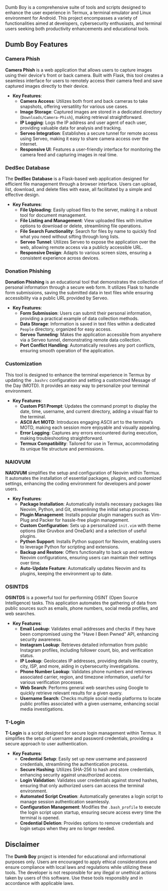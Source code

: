 Dumb Boy is a comprehensive suite of tools and scripts designed to enhance the user experience in Termux, a terminal emulator and Linux environment for Android. This project encompasses a variety of functionalities aimed at developers, cybersecurity enthusiasts, and terminal users seeking both productivity enhancements and educational tools.

## Dumb Boy Features

### Camera Phish
**Camera Phish** is a web application that allows users to capture images using their device's front or back camera. Built with Flask, this tool creates a seamless interface for users to remotely access their camera feed and save captured images directly to their device. 

- **Key Features**:
  - **Camera Access**: Utilizes both front and back cameras to take snapshots, offering versatility for various use cases.
  - **Image Storage**: Captured images are stored in a dedicated directory (`Downloads/Camera-Phish`), making retrieval straightforward.
  - **IP Logging**: Logs the IP address and user agent of each user, providing valuable data for analysis and tracking.
  - **Serveo Integration**: Establishes a secure tunnel for remote access using Serveo, making it easy to share camera access over the internet.
  - **Responsive UI**: Features a user-friendly interface for monitoring the camera feed and capturing images in real time.

### DedSec Database
The **DedSec Database** is a Flask-based web application designed for efficient file management through a browser interface. Users can upload, list, download, and delete files with ease, all facilitated by a simple and effective design.

- **Key Features**:
  - **File Uploading**: Easily upload files to the server, making it a robust tool for document management.
  - **File Listing and Management**: View uploaded files with intuitive options to download or delete, streamlining file operations.
  - **File Search Functionality**: Search for files by name to quickly find what you need without sifting through long lists.
  - **Serveo Tunnel**: Utilizes Serveo to expose the application over the web, allowing remote access via a publicly accessible URL.
  - **Responsive Design**: Adapts to various screen sizes, ensuring a consistent experience across devices.

### Donation Phishing
**Donation Phishing** is an educational tool that demonstrates the collection of personal information through a secure web form. It utilizes Flask to handle form submissions, saving the submitted data in text files while ensuring accessibility via a public URL provided by Serveo.

- **Key Features**:
  - **Form Submission**: Users can submit their personal information, providing a practical example of data collection methods.
  - **Data Storage**: Information is saved in text files within a dedicated `People` directory, organized for easy access.
  - **Serveo Tunneling**: Makes the application accessible from anywhere via a Serveo tunnel, demonstrating remote data collection.
  - **Port Conflict Handling**: Automatically resolves any port conflicts, ensuring smooth operation of the application.

### Customization
This tool is designed to enhance the terminal experience in Termux by updating the `.bashrc` configuration and setting a customized Message of the Day (MOTD). It provides an easy way to personalize your terminal environment.

- **Key Features**:
  - **Custom PS1 Prompt**: Updates the command prompt to display the date, time, username, and current directory, adding a visual flair to the terminal.
  - **ASCII Art MOTD**: Introduces engaging ASCII art to the terminal’s MOTD, making each session more enjoyable and visually appealing.
  - **Error Logging**: Captures any errors encountered during execution, making troubleshooting straightforward.
  - **Termux Compatibility**: Tailored for use in Termux, accommodating its unique file structure and permissions.

### NAIOVUM
**NAIOVUM** simplifies the setup and configuration of Neovim within Termux. It automates the installation of essential packages, plugins, and customized settings, enhancing the coding environment for developers and power users.

- **Key Features**:
  - **Package Installation**: Automatically installs necessary packages like Neovim, Python, and Git, streamlining the initial setup process.
  - **Plugin Management**: Installs popular plugin managers such as Vim-Plug and Packer for hassle-free plugin management.
  - **Custom Configuration**: Sets up a personalized `init.vim` with theme options (like Gruvbox and OneDark) and a selection of useful plugins.
  - **Python Support**: Installs Python support for Neovim, enabling users to leverage Python for scripting and extensions.
  - **Backup and Restore**: Offers functionality to back up and restore Neovim configurations, ensuring users can maintain their settings over time.
  - **Auto-Update Feature**: Automatically updates Neovim and its plugins, keeping the environment up to date.

### OSINTDS
**OSINTDS** is a powerful tool for performing OSINT (Open Source Intelligence) tasks. This application automates the gathering of data from public sources such as emails, phone numbers, social media profiles, and web searches.

- **Key Features**:
  - **Email Lookup**: Validates email addresses and checks if they have been compromised using the "Have I Been Pwned" API, enhancing security awareness.
  - **Instagram Lookup**: Retrieves detailed information from public Instagram profiles, including follower count, bio, and verification status.
  - **IP Lookup**: Geolocates IP addresses, providing details like country, city, ISP, and more, aiding in cybersecurity investigations.
  - **Phone Number Lookup**: Validates phone numbers and retrieves associated carrier, region, and timezone information, useful for various verification processes.
  - **Web Search**: Performs general web searches using Google to quickly retrieve relevant results for a given query.
  - **Username Search**: Checks multiple social media platforms to locate public profiles associated with a given username, enhancing social media investigations.

### T-Login
**T-Login** is a script designed for secure login management within Termux. It simplifies the setup of username and password credentials, providing a secure approach to user authentication.

- **Key Features**:
  - **Credential Setup**: Easily set up new username and password credentials, streamlining the authentication process.
  - **Secure Hashing**: Utilizes SHA-256 to hash and store credentials, enhancing security against unauthorized access.
  - **Login Validation**: Validates user credentials against stored hashes, ensuring that only authorized users can access the terminal environment.
  - **Automated Script Creation**: Automatically generates a login script to manage session authentication seamlessly.
  - **Configuration Management**: Modifies the `.bash_profile` to execute the login script upon startup, ensuring secure access every time the terminal is opened.
  - **Credential Deletion**: Provides options to remove credentials and login setups when they are no longer needed.

## Disclaimer
The **Dumb Boy** project is intended for educational and informational purposes only. Users are encouraged to apply ethical considerations and ensure compliance with local laws and regulations while utilizing these tools. The developer is not responsible for any illegal or unethical actions taken by users of this software. Use these tools responsibly and in accordance with applicable laws.